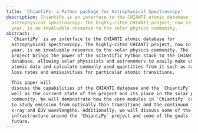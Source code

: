```yaml
---
title: 'ChiantiPy: a Python package for Astrophysical Spectroscopy'
description: ChiantiPy is an interface to the CHIANTI atomic database for
  astrophysical spectroscopy. The highly-cited CHIANTI project, now in its 20th
  year, is an invaluable resource to the solar physics community.
abstract: |
  `ChiantiPy` is an interface to the CHIANTI atomic database for
  astrophysical spectroscopy. The highly-cited CHIANTI project, now in its 20th
  year, is an invaluable resource to the solar physics community. The `ChiantiPy`
  project brings the power of the scientific Python stack to the CHIANTI
  database, allowing solar physicists and astronomers to easily make use of this
  atomic data and calculate commonly used quantities from it such as radiative
  loss rates and emissivities for particular atomic transitions.

  This paper will
  discuss the capabilities of the CHIANTI database and the `ChiantiPy` project as
  well as the current state of the project and its place in the solar physics
  community. We will demonstrate how the core modules in `ChiantiPy` can be used
  to study emission from optically thin transitions and the continuum in the
  x-ray and EUV wavelengths. Additionally, we will discuss some of the
  infrastructure around the `ChiantiPy` project and some of the goals for the near
  future.
---
```

